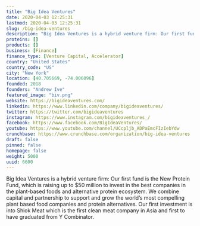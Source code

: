 ```yaml
---
title: "Big Idea Ventures"
date: 2020-04-03 12:25:31
lastmod: 2020-04-03 12:25:31
slug: /big-idea-ventures
description: "Big Idea Ventures is a hybrid venture firm: Our first fund is the New Protein Fund, which is raising up to $50 million to invest in the best companies in the plant-based foods and alternative protein ecosystem. We combine capital and partnership to support and grow the world’s most compelling plant based food companies and protein alternatives. Our first investment is into Shiok Meat which is the first clean meat company in Asia and first to have graduated from Y Combinator."
proteins: []
products: []
business: [Finance]
finance_type: [Venture Capital, Accelerator]
country: "United States"
country_code: "US"
city: "New York"
location: [40.705669, -74.006096]
founded: 2018
founders: "Andrew Ive"
featured_image: "biv.png"
website: https://bigideaventures.com/
linkedin: https://www.linkedin.com/company/bigideaventures/
twitter: https://twitter.com/bigideaventures
instagram: https://www.instagram.com/bigideaventures_/
facebook: https://www.facebook.com/BigIdeaVentures/
youtube: https://www.youtube.com/channel/UCcpljb_ADPaEmcFIzIebYdw
crunchbase: https://www.crunchbase.com/organization/big-idea-ventures
draft: false
pinned: false
homepage: false
weight: 5000
uuid: 6600
---
```

Big Idea Ventures is a hybrid venture firm: Our first fund is the New Protein Fund, which is raising up to $50 million to invest in the best companies in the plant-based foods and alternative protein ecosystem. We combine capital and partnership to support and grow the world’s most compelling plant based food companies and protein alternatives. Our first investment is into Shiok Meat which is the first clean meat company in Asia and first to have graduated from Y Combinator.
